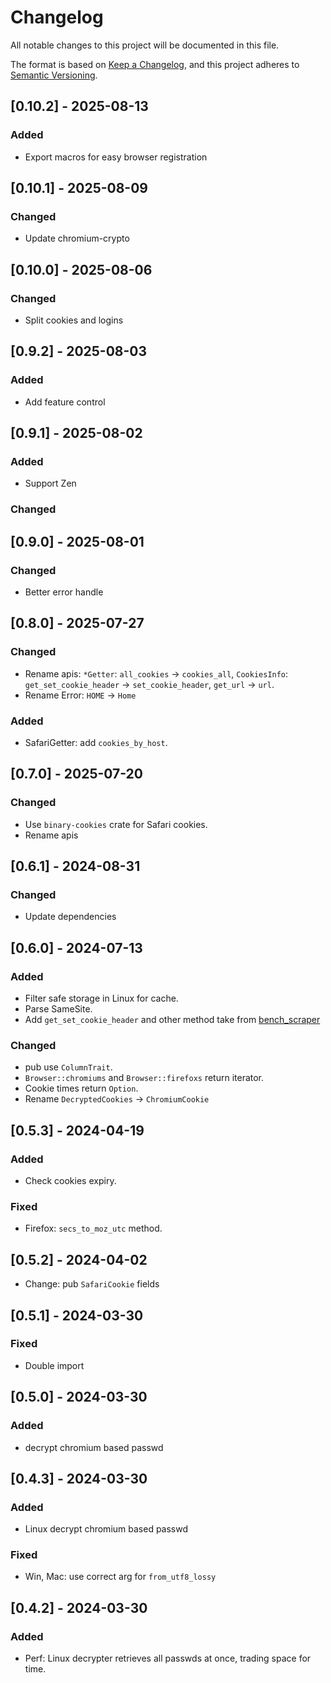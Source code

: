 <!-- markdownlint-disable MD024 -->

# Changelog

All notable changes to this project will be documented in this file.

The format is based on [Keep a Changelog](https://keepachangelog.com/en/1.1.0/),
and this project adheres to [Semantic Versioning](https://semver.org/spec/v2.0.0.html).

## [0.10.2] - 2025-08-13

### Added

- Export macros for easy browser registration

## [0.10.1] - 2025-08-09

### Changed

- Update chromium-crypto

## [0.10.0] - 2025-08-06

### Changed

- Split cookies and logins

## [0.9.2] - 2025-08-03

### Added

- Add feature control

## [0.9.1] - 2025-08-02

### Added

- Support Zen

### Changed

## [0.9.0] - 2025-08-01

### Changed

- Better error handle

## [0.8.0] - 2025-07-27

### Changed

- Rename apis: `*Getter`: `all_cookies` -> `cookies_all`, `CookiesInfo`: `get_set_cookie_header` -> `set_cookie_header`, `get_url` -> `url`.
- Rename Error: `HOME` -> `Home`

### Added

- SafariGetter: add `cookies_by_host`.

## [0.7.0] - 2025-07-20

### Changed

- Use `binary-cookies` crate for Safari cookies.
- Rename apis

## [0.6.1] - 2024-08-31

### Changed

- Update dependencies

## [0.6.0] - 2024-07-13

### Added

- Filter safe storage in Linux for cache.
- Parse SameSite.
- Add `get_set_cookie_header` and other method take from [bench_scraper](https://github.com/goakley/bench_scraper/blob/main/src/cookie.rs#L43)

### Changed

- pub use `ColumnTrait`.
- `Browser::chromiums` and `Browser::firefoxs` return iterator.
- Cookie times return `Option`.
- Rename `DecryptedCookies` -> `ChromiumCookie`

## [0.5.3] - 2024-04-19

### Added

- Check cookies expiry.

### Fixed

- Firefox: `secs_to_moz_utc` method.

## [0.5.2] - 2024-04-02

- Change: pub `SafariCookie` fields

## [0.5.1] - 2024-03-30

### Fixed

- Double import

## [0.5.0] - 2024-03-30

### Added

- decrypt chromium based passwd

## [0.4.3] - 2024-03-30

### Added

- Linux decrypt chromium based passwd

### Fixed

- Win, Mac: use correct arg for `from_utf8_lossy`

## [0.4.2] - 2024-03-30

### Added

- Perf: Linux decrypter retrieves all passwds at once, trading space for time.
